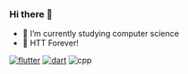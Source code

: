 ### Hi there 👋

- 🌱 I’m currently studying computer science
- 🎸 HTT Forever!

[![flutter](https://ziadoua.github.io/m3-Markdown-Badges/badges/Flutter/flutter2.svg)](https://flutter.dev)
[![dart](https://ziadoua.github.io/m3-Markdown-Badges/badges/Dart/dart3.svg)](https://dart.dev)
![cpp](https://ziadoua.github.io/m3-Markdown-Badges/badges/C++/c++3.svg)

